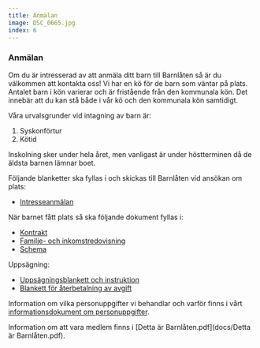 ```yaml
---
title: Anmälan
image: DSC_0665.jpg
index: 6
---
```

### Anmälan
Om du är intresserad av att anmäla ditt barn till Barnlåten så är du välkommen att kontakta oss!
Vi har en kö för de barn som väntar på plats. Antalet barn i kön varierar och är fristående från den kommunala kön. Det 
innebär att du kan stå både i vår kö och den kommunala kön samtidigt.

Våra urvalsgrunder vid intagning av barn är:
1. Syskonförtur
2. Kötid

Inskolning sker under hela året, men vanligast är under höstterminen då de äldsta barnen lämnar boet.

Följande blanketter ska fyllas i och skickas till Barnlåten vid ansökan om plats:
* [Intresseanmälan](/docs/barnlatenansokan.docx)

När barnet fått plats så ska följande dokument fyllas i:
* [Kontrakt](docs/Kontrakt.docx)
* [Familje- och inkomstredovisning](https://goteborg.se/wps/wcm/connect/701b1f95-96d7-420f-aac9-305559aef583/Familje-+och+inkomstredovisning.pdf?MOD=AJPERES)
* [Schema](docs/schema.pdf)

Uppsägning:
* [Uppsägningsblankett och instruktion](/docs/barnlatenavslut.docx)
* [Blankett för återbetalning av avgift](/docs/Aterbetalning.docx)

Information om vilka personuppgifter vi behandlar och varför finns i vårt [informationsdokument om personuppgifter](docs/Information_om_personuppgifter.pdf).

Information om att vara medlem finns i [Detta är Barnlåten.pdf](docs/Detta är Barnlåten.pdf).

